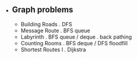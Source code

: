 - ## Graph problems
  * Building Roads . DFS
  * Message Route . BFS queue
  * Labyrinth . BFS queue / deque . back pathing
  * Counting Rooms . BFS deque / DFS floodfill
  * Shortest Routes I . Dijkstra
